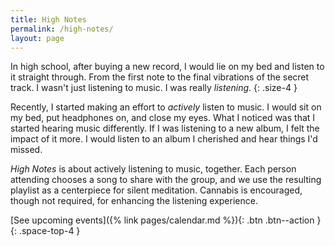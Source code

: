 ```yaml
---
title: High Notes
permalink: /high-notes/
layout: page
---
```


In high school, after buying a new record, I would lie on my bed and listen to it straight through. From the first note to the final vibrations of the secret track. I wasn't just listening to music. I was really *listening*.
{: .size-4 }

Recently, I started making an effort to _actively_ listen to music. I would sit on my bed, put headphones on, and close my eyes. What I noticed was that I started hearing music differently. If I was listening to a new album, I felt the impact of it more. I would listen to an album I cherished and hear things I'd missed.

_High Notes_ is about actively listening to music, together. Each person attending chooses a song to share with the group, and we use the resulting playlist as a centerpiece for silent meditation. Cannabis is encouraged, though not required, for enhancing the listening experience.

[See upcoming events]({% link pages/calendar.md %}){: .btn .btn--action }
{: .space-top-4 }
